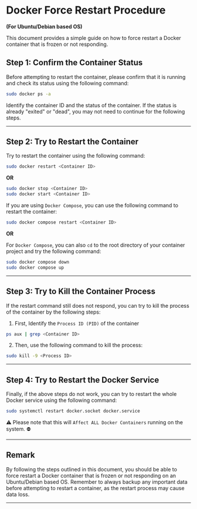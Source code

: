 # Docker Force Restart Procedure 

**(For Ubuntu/Debian based OS)**

This document provides a simple guide on how to force restart a Docker container that is frozen or not responding.

## Step 1: Confirm the Container Status

Before attempting to restart the container, please confirm that it is running and check its status using the following command:

```sh
sudo docker ps -a
```

Identify the container ID and the status of the container. If the status is already "exited" or "dead", you may not need to continue for the following steps. 

---

## Step 2: Try to Restart the Container

Try to restart the container using the following command:

```sh
sudo docker restart <Container ID>
```

**OR**

```sh
sudo docker stop <Container ID>
sudo docker start <Container ID>
```

If you are using `Docker Compose`, you can use the following command to restart the container:

```sh
sudo docker compose restart <Container ID>
```

**OR**

For `Docker Compose`, you can also `cd` to the root directory of your container project and try the following command:

```sh
sudo docker compose down
sudo docker compose up
```

---

## Step 3: Try to Kill the Container Process

If the restart command still does not respond, you can try to kill the process of the container by the following steps:

1. First, Identify the `Process ID (PID)` of the container

```sh
ps aux | grep <Container ID>
```

2. Then, use the following command to kill the process:

```sh
sudo kill -9 <Process ID>
```

---

## Step 4: Try to Restart the Docker Service

Finally, if the above steps do not work, you can try to restart the whole Docker service using the following command:

```sh
sudo systemctl restart docker.socket docker.service
```

⚠️ Please note that this will `Affect ALL Docker Containers` running on the system. ⛔

---

## Remark

By following the steps outlined in this document, you should be able to force restart a Docker container that is frozen or not responding on an Ubuntu/Debian based OS. Remember to always backup any important data before attempting to restart a container, as the restart process may cause data loss.

---